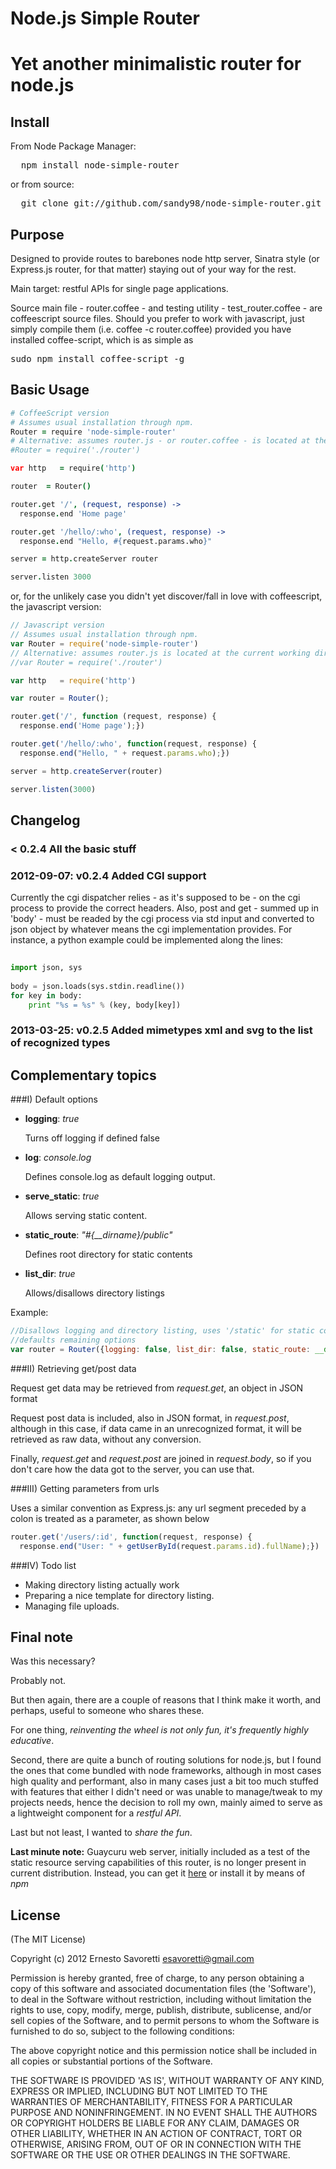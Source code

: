 # Node.js Simple Router
# Yet another minimalistic router for node.js

## Install

From Node Package Manager:

<pre>
  npm install node-simple-router
</pre>

or from source:

<pre>
  git clone git://github.com/sandy98/node-simple-router.git
</pre>

## Purpose
Designed to provide routes to barebones node http server, Sinatra style (or Express.js router, for that matter) staying out
of your way for the rest.

Main target: restful APIs for single page applications.

Source main file - router.coffee - and testing utility - test_router.coffee - are coffeescript source files. Should you prefer to
work with javascript, just simply compile them (i.e. coffee -c router.coffee) provided you have installed coffee-script, which is as
simple as <pre>sudo npm install coffee-script -g</pre>

## Basic Usage
```coffeescript
# CoffeeScript version
# Assumes usual installation through npm.
Router = require 'node-simple-router'
# Alternative: assumes router.js - or router.coffee - is located at the current working directory.
#Router = require('./router')

var http   = require('http')

router  = Router()

router.get '/', (request, response) ->
  response.end 'Home page'

router.get '/hello/:who', (request, response) ->
  response.end "Hello, #{request.params.who}"

server = http.createServer router

server.listen 3000

```
or, for the unlikely case you didn't yet discover/fall in love with coffeescript, the javascript version:

```javascript
// Javascript version
// Assumes usual installation through npm.
var Router = require('node-simple-router')
// Alternative: assumes router.js is located at the current working directory.
//var Router = require('./router')

var http   = require('http')

var router = Router();

router.get('/', function (request, response) {
  response.end('Home page');})

router.get('/hello/:who', function(request, response) {
  response.end("Hello, " + request.params.who);})

server = http.createServer(router)

server.listen(3000)

```
## Changelog
### < 0.2.4 All the basic stuff
### 2012-09-07: v0.2.4 Added CGI support
Currently the cgi dispatcher relies - as it's supposed to be - on the cgi process to provide the correct headers.
Also, post and get - summed up in 'body' - must be readed by the cgi process via std input and converted to json 
object by whatever means the cgi implementation provides. For instance, a python example could be implemented along 
the lines:
```python   
    
import json, sys
    
body = json.loads(sys.stdin.readline())
for key in body:
    print "%s = %s" % (key, body[key])
```

### 2013-03-25: v0.2.5 Added mimetypes xml and svg to the list of recognized types      

    
## Complementary topics
###I) Default options

-    **logging**: *true*

     Turns off logging if defined false

-    **log**: *console.log*

     Defines console.log as default logging output.

-    **serve_static**: *true*

     Allows serving static content.

-    **static_route**: *"#{__dirname}/public"*

     Defines root directory for static contents

-    **list_dir**: *true*

     Allows/disallows directory listings

Example:
```javascript
//Disallows logging and directory listing, uses '/static' for static contents,
//defaults remaining options
var router = Router({logging: false, list_dir: false, static_route: __dirname + '/static'})
```
###II) Retrieving get/post data

Request get data may be retrieved from *request.get*, an object in JSON format

Request post data is included, also in JSON format, in *request.post*, although in this case, if data came in an
unrecognized format, it will be retrieved as raw data, without any conversion.

Finally, *request.get* and *request.post* are joined in *request.body*, so if you don't care how the data got to the
server, you can use that.

###III) Getting parameters from urls

Uses a similar convention as Express.js: any url segment preceded by a colon is treated as a parameter, as shown below

```javascript
router.get('/users/:id', function(request, response) {
  response.end("User: " + getUserById(request.params.id).fullName);})
```


###IV) Todo list
-    Making directory listing actually work
-    Preparing a nice template for directory listing.
-    Managing file uploads.


## Final note
Was this necessary?

Probably not.

But then again, there are a couple of reasons that I think make it worth, and perhaps, useful to someone who shares these.

For one thing, *reinventing the wheel is not only fun, it's frequently highly educative*.

Second, there are quite a bunch of routing solutions for node.js, but I found the ones that come bundled with node frameworks,
although in most cases high quality and performant, also in many cases just a bit too much stuffed with features that either I didn't
need or was unable to manage/tweak to my projects needs, hence the decision to roll my own, mainly aimed to serve as a lightweight
component for a *restful API*.

Last but not least, I wanted to *share the fun*.

**Last minute note:** Guaycuru web server, initially included as a test of the static resource serving capabilities of this router,
is no longer present in current distribution. Instead, you can get it [here](https://github.com/sandy98/guaycuru) or install it by 
means of *npm*  

## License

(The MIT License)

Copyright (c) 2012 Ernesto Savoretti <esavoretti@gmail.com>

Permission is hereby granted, free of charge, to any person obtaining a copy of this software and associated documentation files (the 'Software'), to deal in the Software without restriction, including without limitation the rights to use, copy, modify, merge, publish, distribute, sublicense, and/or sell copies of the Software, and to permit persons to whom the Software is furnished to do so, subject to the following conditions:

The above copyright notice and this permission notice shall be included in all copies or substantial portions of the Software.

THE SOFTWARE IS PROVIDED 'AS IS', WITHOUT WARRANTY OF ANY KIND, EXPRESS OR IMPLIED, INCLUDING BUT NOT LIMITED TO THE WARRANTIES OF MERCHANTABILITY, FITNESS FOR A PARTICULAR PURPOSE AND NONINFRINGEMENT. IN NO EVENT SHALL THE AUTHORS OR COPYRIGHT HOLDERS BE LIABLE FOR ANY CLAIM, DAMAGES OR OTHER LIABILITY, WHETHER IN AN ACTION OF CONTRACT, TORT OR OTHERWISE, ARISING FROM, OUT OF OR IN CONNECTION WITH THE SOFTWARE OR THE USE OR OTHER DEALINGS IN THE SOFTWARE.
